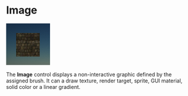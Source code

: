 # Image

![Image](media/image.png)

The **Image** control displays a non-interactive graphic defined by the assigned brush. It can a draw texture, render target, sprite, GUI material, solid color or a linear gradient.
